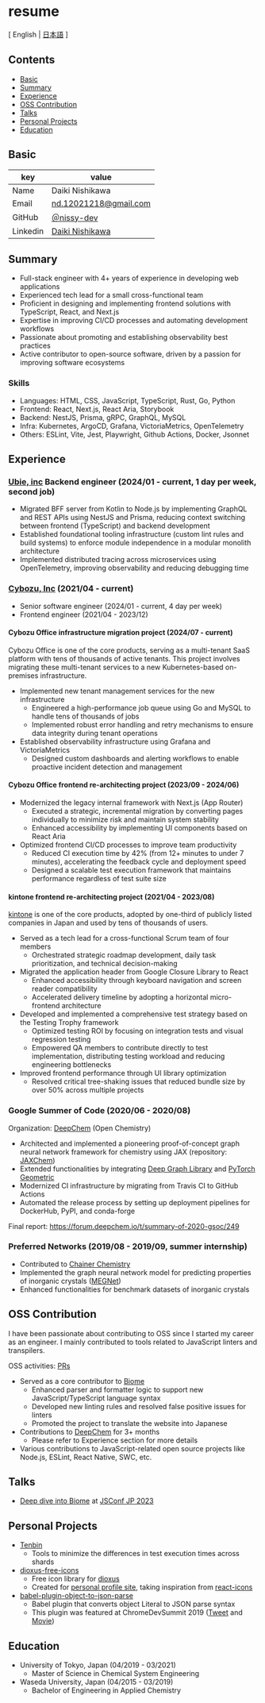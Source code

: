 # resume

[ English | [日本語](/README-ja.md) ]

## Contents

- [Basic](#basic)
- [Summary](#summary)
- [Experience](#experience)
- [OSS Contribution](#oss-contribution)
- [Talks](#talks)
- [Personal Projects](#personal-projects)
- [Education](#education)

## Basic

| key      | value                                                                     |
| -------- | ------------------------------------------------------------------------- |
| Name     | Daiki Nishikawa                                                           |
| Email    | nd.12021218@gmail.com                                                     |
| GitHub   | [＠nissy-dev](https://github.com/nissy-dev)                               |
| Linkedin | [Daiki Nishikawa](https://www.linkedin.com/in/daiki-nishikawa-85abbb1a6/) |

## Summary

- Full-stack engineer with 4+ years of experience in developing web applications
- Experienced tech lead for a small cross-functional team
- Proficient in designing and implementing frontend solutions with TypeScript, React, and Next.js
- Expertise in improving CI/CD processes and automating development workflows
- Passionate about promoting and establishing observability best practices
- Active contributor to open-source software, driven by a passion for improving software ecosystems

### Skills

- Languages: HTML, CSS, JavaScript, TypeScript, Rust, Go, Python
- Frontend: React, Next.js, React Aria, Storybook
- Backend: NestJS, Prisma, gRPC, GraphQL, MySQL
- Infra: Kubernetes, ArgoCD, Grafana, VictoriaMetrics, OpenTelemetry
- Others: ESLint, Vite, Jest, Playwright, Github Actions, Docker, Jsonnet

## Experience

### [Ubie, inc](https://ubiehealth.com/company) Backend engineer (2024/01 - current, 1 day per week, second job)

- Migrated BFF server from Kotlin to Node.js by implementing GraphQL and REST APIs using NestJS and Prisma, reducing context switching between frontend (TypeScript) and backend development
- Established foundational tooling infrastructure (custom lint rules and build systems) to enforce module independence in a modular monolith architecture
- Implemented distributed tracing across microservices using OpenTelemetry, improving observability and reducing debugging time

### [Cybozu, Inc](https://cybozu-global.com/) (2021/04 - current)

- Senior software engineer (2024/01 - current, 4 day per week)
- Frontend engineer (2021/04 - 2023/12)

#### Cybozu Office infrastructure migration project (2024/07 - current)

Cybozu Office is one of the core products, serving as a multi-tenant SaaS platform with tens of thousands of active tenants. This project involves migrating these multi-tenant services to a new Kubernetes-based on-premises infrastructure.

- Implemented new tenant management services for the new infrastructure
  - Engineered a high-performance job queue using Go and MySQL to handle tens of thousands of jobs
  - Implemented robust error handling and retry mechanisms to ensure data integrity during tenant operations
- Established observability infrastructure using Grafana and VictoriaMetrics
  - Designed custom dashboards and alerting workflows to enable proactive incident detection and management

#### Cybozu Office frontend re-architecting project (2023/09 - 2024/06)

- Modernized the legacy internal framework with Next.js (App Router)
  - Executed a strategic, incremental migration by converting pages individually to minimize risk and maintain system stability
  - Enhanced accessibility by implementing UI components based on React Aria
- Optimized frontend CI/CD processes to improve team productivity
  - Reduced CI execution time by 42% (from 12+ minutes to under 7 minutes), accelerating the feedback cycle and deployment speed
  - Designed a scalable test execution framework that maintains performance regardless of test suite size

#### kintone frontend re-architecting project (2021/04 - 2023/08)

[kintone](https://www.kintone.com/en-us/) is one of the core products, adopted by one-third of publicly listed companies in Japan and used by tens of thousands of users.

- Served as a tech lead for a cross-functional Scrum team of four members
  - Orchestrated strategic roadmap development, daily task prioritization, and technical decision-making
- Migrated the application header from Google Closure Library to React
  - Enhanced accessibility through keyboard navigation and screen reader compatibility
  - Accelerated delivery timeline by adopting a horizontal micro-frontend architecture
- Developed and implemented a comprehensive test strategy based on the Testing Trophy framework
  - Optimized testing ROI by focusing on integration tests and visual regression testing
  - Empowered QA members to contribute directly to test implementation, distributing testing workload and reducing engineering bottlenecks
- Improved frontend performance through UI library optimization
  - Resolved critical tree-shaking issues that reduced bundle size by over 50% across multiple projects

### Google Summer of Code (2020/06 - 2020/08)

Organization: [DeepChem](https://github.com/deepchem/deepchem) (Open Chemistry)

- Architected and implemented a pioneering proof-of-concept graph neural network framework for chemistry using JAX (repository: [JAXChem](https://github.com/deepchem/jaxchem))
- Extended functionalities by integrating [Deep Graph Library](https://www.dgl.ai/) and [PyTorch Geometric](https://pytorch-geometric.readthedocs.io/en/latest/)
- Modernized CI infrastructure by migrating from Travis CI to GitHub Actions
- Automated the release process by setting up deployment pipelines for DockerHub, PyPI, and conda-forge

Final report: https://forum.deepchem.io/t/summary-of-2020-gsoc/249

### Preferred Networks (2019/08 - 2019/09, summer internship)

- Contributed to [Chainer Chemistry](https://github.com/chainer/chainer-chemistry)
- Implemented the graph neural network model for predicting properties of inorganic crystals ([MEGNet](https://github.com/materialsvirtuallab/megnet))
- Enhanced functionalities for benchmark datasets of inorganic crystals

## OSS Contribution

I have been passionate about contributing to OSS since I started my career as an engineer. I mainly contributed to tools related to JavaScript linters and transpilers.

OSS activities: [PRs](https://github.com/pulls?page=1&q=is%3Apr+author%3Anissy-dev+archived%3Afalse+-org%3Anissy-dev)

- Served as a core contributor to [Biome](https://github.com/biomejs/biome)
  - Enhanced parser and formatter logic to support new JavaScript/TypeScript language syntax
  - Developed new linting rules and resolved false positive issues for linters
  - Promoted the project to translate the website into Japanese
- Contributions to [DeepChem](https://github.com/deepchem/deepchem) for 3+ months
  - Please refer to Experience section for more details
- Various contributions to JavaScript-related open source projects like Node.js, ESLint, React Native, SWC, etc.

## Talks

- [Deep dive into Biome](https://speakerdeck.com/nissydev/deep-dive-into-biome-in-jsconf-2023) at [JSConf JP 2023](https://jsconf.jp/2023/talk/daiki-nishikawa-1/)

## Personal Projects

- [Tenbin](https://github.com/nissy-dev/tenbin)
  - Tools to minimize the differences in test execution times across shards
- [dioxus-free-icons](https://github.com/nissy-dev/dioxus-free-icons)
  - Free icon library for [dioxus](https://dioxuslabs.com/)
  - Created for [personal profile site](https://nissy.dev), taking inspiration from [react-icons](https://github.com/react-icons/react-icons)
- [babel-plugin-object-to-json-parse](https://github.com/nissy-dev/babel-plugin-object-to-json-parse)
  - Babel plugin that converts object Literal to JSON parse syntax
  - This plugin was featured at ChromeDevSummit 2019 ([Tweet](https://twitter.com/mathias/status/1198266203413897216?s=20) and [Movie](https://www.youtube.com/watch?v=ff4fgQxPaO0))

## Education

- University of Tokyo, Japan (04/2019 - 03/2021)
  - Master of Science in Chemical System Engineering
- Waseda University, Japan (04/2015 - 03/2019)
  - Bachelor of Engineering in Applied Chemistry
